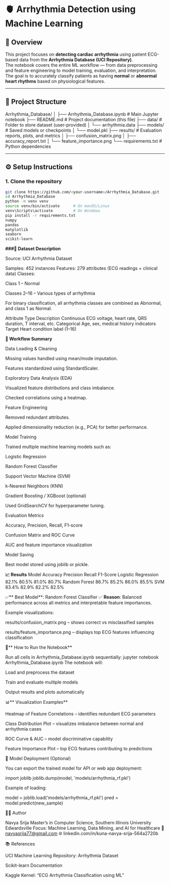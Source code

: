 # 🫀 Arrhythmia Detection using Machine Learning

## 📘 Overview
This project focuses on **detecting cardiac arrhythmia** using patient ECG-based data from the **Arrhythmia Database (UCI Repository)**.  
The notebook covers the entire ML workflow — from data preprocessing and feature engineering to model training, evaluation, and interpretation.  
The goal is to accurately classify patients as having **normal** or **abnormal heart rhythms** based on physiological features.

---

## 🧩 Project Structure
Arrhythmia_Database/
│
├── Arrhythmia_Database.ipynb # Main Jupyter notebook
├── README.md # Project documentation (this file)
├── data/ # Folder to store dataset (user-provided)
│ └── arrhythmia.data
├── models/ # Saved models or checkpoints
│ └── model.pkl
├── results/ # Evaluation reports, plots, and metrics
│ ├── confusion_matrix.png
│ ├── accuracy_report.txt
│ └── feature_importance.png
└── requirements.txt # Python dependencies

---

## ⚙️ Setup Instructions

### 1. Clone the repository
```bash
git clone https://github.com/<your-username>/Arrhythmia_Database.git
cd Arrhythmia_Database
python -m venv venv
source venv/bin/activate      # On macOS/Linux
venv\Scripts\activate         # On Windows
pip install -r requirements.txt
numpy
pandas
matplotlib
seaborn
scikit-learn
```
**###🧠 Dataset Description**

Source: UCI Arrhythmia Dataset

Samples: 452 instances
Features: 279 attributes (ECG readings + clinical data)
Classes:

Class 1 – Normal

Classes 2–16 – Various types of arrhythmia

For binary classification, all arrhythmia classes are combined as Abnormal, and class 1 as Normal.

Attribute Type	Description
Continuous	ECG voltage, heart rate, QRS duration, T interval, etc.
Categorical	Age, sex, medical history indicators
Target	Heart condition label (1–16)

**🔬 Workflow Summary**

Data Loading & Cleaning

Missing values handled using mean/mode imputation.

Features standardized using StandardScaler.

Exploratory Data Analysis (EDA)

Visualized feature distributions and class imbalance.

Checked correlations using a heatmap.

Feature Engineering

Removed redundant attributes.

Applied dimensionality reduction (e.g., PCA) for better performance.

Model Training

Trained multiple machine learning models such as:

Logistic Regression

Random Forest Classifier

Support Vector Machine (SVM)

k-Nearest Neighbors (KNN)

Gradient Boosting / XGBoost (optional)

Used GridSearchCV for hyperparameter tuning.

Evaluation Metrics

Accuracy, Precision, Recall, F1-score

Confusion Matrix and ROC Curve

AUC and feature importance visualization

Model Saving

Best model stored using joblib or pickle.

**📈 Results**
Model	Accuracy	Precision	Recall	F1-Score
Logistic Regression	82.1%	80.5%	81.0%	80.7%
Random Forest	86.7%	85.2%	86.0%	85.5%
SVM	83.4%	82.9%	82.2%	82.5%

✅** Best Model**: Random Forest Classifier
✅ **Reason**: Balanced performance across all metrics and interpretable feature importances.

Example visualizations:

results/confusion_matrix.png – shows correct vs misclassified samples

results/feature_importance.png – displays top ECG features influencing classification

🚀** How to Run the Notebook**

Run all cells in Arrhythmia_Database.ipynb sequentially:
jupyter notebook Arrhythmia_Database.ipynb
The notebook will:

Load and preprocess the dataset

Train and evaluate multiple models

Output results and plots automatically

📊** Visualization Examples**

Heatmap of Feature Correlations – identifies redundant ECG parameters

Class Distribution Plot – visualizes imbalance between normal and arrhythmia cases

ROC Curve & AUC – model discriminative capability

Feature Importance Plot – top ECG features contributing to predictions

💾 Model Deployment (Optional)

You can export the trained model for API or web app deployment:

import joblib
joblib.dump(model, 'models/arrhythmia_rf.pkl')


Example of loading:

model = joblib.load('models/arrhythmia_rf.pkl')
pred = model.predict(new_sample)

🧍‍♂️ Author

Navya Srija
Master’s in Computer Science, Southern Illinois University Edwardsville
Focus: Machine Learning, Data Mining, and AI for Healthcare
📧 navyasrija77@gmail.com
🌐 linkedin.com/in/kuna-navya-srija-564a2720b

📚 References

UCI Machine Learning Repository: Arrhythmia Dataset

Scikit-learn Documentation

Kaggle Kernel: “ECG Arrhythmia Classification using ML”
